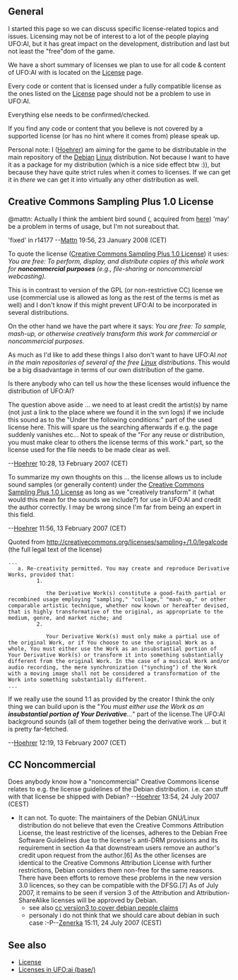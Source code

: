 ## General

I started this page so we can discuss specific license-related topics
and issues. Licensing may not be of interest to a lot of the people
playing UFO:AI, but it has great impact on the development, distribution
and last but not least the "free"dom of the game.

We have a short summary of licenses we plan to use for all code &
content of UFO:AI with is located on the [License](License "wikilink")
page.

Every code or content that is licensed under a fully compatible license
as the ones listed on the [License](License "wikilink") page should not
be a problem to use in UFO:AI.

Everything else needs to be confirmed/checked.

If you find any code or content that you believe is not covered by a
supported license (or has no hint where it comes from) please speak up.

Personal note: I ([Hoehrer](User:Hoehrer "wikilink")) am aiming for the
game to be distributable in the main repository of the
[Debian](Debian "wikilink") [Linux](Linux "wikilink") distribution. Not
because I want to have it as a package for my distribution (which is a
nice side effect btw :)), but because they have quite strict rules when
it comes to licenses. If we can get it in *there* we can get it into
virtually any other distribution as well.

## Creative Commons Sampling Plus 1.0 License

@mattn: Actually I think the ambient bird sound (, acquired from
[here](http://freesound.iua.upf.edu/samplesViewSingle.php?id=17517))
'may' be a problem in terms of usage, but I'm not sureabout that.


'fixed' in r14177 --[Mattn](User:Mattn "wikilink") 19:56, 23 January
2008 (CET)

To quote the license ([Creative Commons Sampling Plus 1.0
License](http://creativecommons.org/licenses/sampling+/1.0/)) it uses:
*You are free: To perform, display, and distribute copies of this whole
work for **noncommercial purposes** (e.g., file-sharing or noncommercial
webcasting).*

This is in contrast to version of the GPL (or non-restrictive CC)
license we use (commercial use is allowed as long as the rest of the
terms is met as well) and I don't know if this might prevent UFO:AI to
be incorporated in several distributions.

On the other hand we have the part where it says: *You are free: To
sample, mash-up, or otherwise creatively transform this work for
commercial or noncommercial purposes.*

As much as I'd like to add these things I also don't want to have UFO:AI
*not in the main repositories of several of the free
[Linux](Linux "wikilink") distributions*. This would be a big
disadvantage in terms of our own distribution of the game.

Is there anybody who can tell us how the these licenses would influence
the distribution of UFO:AI?

The question above aside ... we need to at least credit the artist(s) by
name (not just a link to the place where we found it in the svn logs) if
we include this sound as to the "Under the following conditions:" part
of the used license here. This will spare us the searching afterwards if
e.g. the page suddenly vanishes etc... Not to speak of the "For any
reuse or distribution, you must make clear to others the license terms
of this work." part, so the license used for the file needs to be made
clear as well.

--[Hoehrer](User:Hoehrer "wikilink") 10:28, 13 February 2007 (CET)

To summarize my own thoughts on this ... the license allows us to
include sound samples (or generally content) under the [Creative Commons
Sampling Plus 1.0
License](http://creativecommons.org/licenses/sampling+/1.0/) as long as
we "creatively transform" it (what would this mean for the sounds we
include?) for use in UFO:AI and credit the author correctly. I may be
wrong since I'm far from being an expert in this field.

--[Hoehrer](User:Hoehrer "wikilink") 11:56, 13 February 2007 (CET)

Quoted from
<http://creativecommons.org/licenses/sampling+/1.0/legalcode> (the full
legal text of the license)

    ...
       a. Re-creativity permitted. You may create and reproduce Derivative Works, provided that:
             1.

                the Derivative Work(s) constitute a good-faith partial or recombined usage employing "sampling," "collage," "mash-up," or other comparable artistic technique, whether now known or hereafter devised, that is highly transformative of the original, as appropriate to the medium, genre, and market niche; and
             2.

                Your Derivative Work(s) must only make a partial use of the original Work, or if You choose to use the original Work as a whole, You must either use the Work as an insubstantial portion of Your Derivative Work(s) or transform it into something substantially different from the original Work. In the case of a musical Work and/or audio recording, the mere synchronization ("synching") of the Work with a moving image shall not be considered a transformation of the Work into something substantially different.
    ...

If we really use the sound 1:1 as provided by the creator I think the
only thing we can build upon is the "*You must either use the Work as an
**insubstantial portion of Your Derivative**...*" part of the
license.The UFO:AI background sounds (all of them together being the
derivative work ... but it is pretty far-fetched.

--[Hoehrer](User:Hoehrer "wikilink") 12:19, 13 February 2007 (CET)

## CC Noncommercial

Does anybody know how a "noncommercial" Creative Commons license relates
to e.g. the license guidelines of the Debian distribution. i.e. can
stuff with that license be shipped with Debian?
--[Hoehrer](User:Hoehrer "wikilink") 13:54, 24 July 2007 (CEST)

- It can not. To quote: The maintainers of the Debian GNU/Linux
  distribution do not believe that even the Creative Commons Attribution
  License, the least restrictive of the licenses, adheres to the Debian
  Free Software Guidelines due to the license's anti-DRM provisions and
  its requirement in section 4a that downstream users remove an author's
  credit upon request from the author.\[6\] As the other licenses are
  identical to the Creative Commons Attribution License with further
  restrictions, Debian considers them non-free for the same reasons.
  There have been efforts to remove these problems in the new version
  3.0 licences, so they can be compatible with the DFSG.\[7\] As of July
  2007, it remains to be seen if version 3 of the Attribution and
  Attribution-ShareAlike licenses will be approved by Debian.
  - see also [cc version3 to cover debian people
    claims](http://wiki.creativecommons.org/Version_3#Debian)
  - personaly i do not think that we should care about debian in such
    case :-P--[Zenerka](User:Zenerka "wikilink") 15:11, 24 July 2007
    (CEST)

## See also

- [License](License "wikilink")
- [Licenses in UFO:ai
  (base/)](http://phidev.org/~dino/ufo/html/index.html)